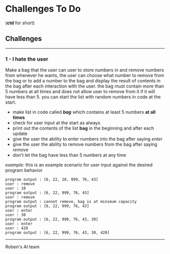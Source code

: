 # Challenges To Do
(**ctd** for short)



## Challenges
---
### 1 - I hate the user
Make a bag that the user can user to store numbers in and remove numbers from whenever he wants, the user can choose what number to remove from the bag or to add a number to the bag and display the result of contents in the bag after each interaction with the user.
the bag must contain more than 5 numbers at all times and does not allow user to remove from it if it will have less than 5.
you can start the list with random numbers in code at the start.
- make list in code called **_bag_** which contains at least 5 numbers **at all times**
- check for user input at the start as always
- print out the contents of the list **bag** in the beginning and after each update
- give the user the ability to enter numbers into the bag after saying _enter_
- give the user the ability to remove numbers from the bag after saying _remove_
- don't let the bag have less than 5 numbers at any time

_example:_
this is an example scenario for user input against the desired program behavior
```
program output : [6, 22, 10, 999, 76, 43]
user : remove
user : 10
program output : [6, 22, 999, 76, 43]
user : remove
program output : cannot remove, bag is at minimum capacity
program output : [6, 22, 999, 76, 43]
user : enter
user : 30
program output : [6, 22, 999, 76, 43, 30]
user : enter
user : 420
program output : [6, 22, 999, 76, 43, 30, 420]
```

---
Roben's AI team 